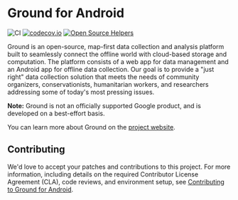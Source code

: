 # Ground for Android

![CI](https://github.com/google/ground-android/actions/workflows/ci.yml/badge.svg)
[![codecov.io](https://codecov.io/github/google/ground-android/branch/master/graph/badge.svg)](https://codecov.io/github/google/ground-android)
[![Open Source Helpers](https://www.codetriage.com/google/ground-android/badges/users.svg)](https://www.codetriage.com/google/ground-android)

Ground is an open-source, map-first data collection and analysis platform built
to seamlessly connect the offline world with cloud-based storage and
computation. The platform consists of a web app for data management and an
Android app for offline data collection. Our goal is to provide a "just right"
data collection solution that meets the needs of community organizers,
conservationists, humanitarian workers, and researchers addressing some of
today's most pressing issues.

**Note:** Ground is not an officially supported Google product, and is developed
on a best-effort basis.

You can learn more about Ground on the [project
website](https://google.github.io/ground-platform).

## Contributing

We'd love to accept your patches and contributions to this project. For more
information, including details on the required Contributor License Agreement
(CLA), code reviews, and environment setup, see
[Contributing to Ground for Android](CONTRIBUTING.md). 
